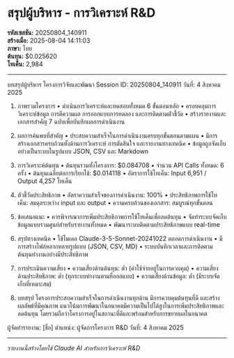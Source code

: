 # สรุปผู้บริหาร - การวิเคราะห์ R&D
        
**รหัสเซสชัน:** 20250804_140911  
**สร้างเมื่อ:** 2025-08-04 14:11:03  
**ภาษา:** ไทย  
**ต้นทุน:** $0.025620  
**โทเค็น:** 2,984

---

บทสรุปผู้บริหาร
โครงการวิจัยและพัฒนา Session ID: 20250804_140911
วันที่: 4 สิงหาคม 2025

1. ภาพรวมโครงการ
• ดำเนินการวิเคราะห์และทดสอบทั้งหมด 6 ขั้นตอนหลัก
• ครอบคลุมการวิเคราะห์ข้อมูล การตีความผล การออกแบบการทดลอง และการติดตามตัวชี้วัด
• สร้างรายงานและเอกสารสำคัญ 7 ฉบับเพื่อบันทึกผลการดำเนินงาน

2. ผลการค้นพบที่สำคัญ
• ประสบความสำเร็จในการดำเนินงานครบทุกขั้นตอนตามแผน
• มีการสร้างเอกสารครบถ้วนทั้งด้านการวิเคราะห์ การตัดสินใจ และรายงานทางเทคนิค
• ข้อมูลถูกจัดเก็บอย่างเป็นระบบในรูปแบบ JSON, CSV และ Markdown

3. การวิเคราะห์ต้นทุน
• ต้นทุนรวมทั้งโครงการ: $0.084708
• จำนวน API Calls ทั้งหมด: 6 ครั้ง
• ต้นทุนเฉลี่ยต่อการเรียกใช้: $0.014118
• อัตราการใช้โทเค็น: Input 6,951 / Output 4,257 โทเค็น

4. ตัวชี้วัดประสิทธิภาพ
• อัตราความสำเร็จของการดำเนินงาน: 100%
• ประสิทธิภาพการใช้โทเค็น: สมดุลระหว่าง input และ output
• ความครบถ้วนของเอกสาร: สมบูรณ์ทุกขั้นตอน

5. ข้อเสนอแนะ
• ควรพิจารณาการเพิ่มประสิทธิภาพการใช้โทเค็นเพื่อลดต้นทุน
• จัดทำระบบจัดเก็บข้อมูลแบบรวมศูนย์สำหรับรายงานทั้งหมด
• พัฒนาระบบติดตามประสิทธิภาพแบบ real-time

6. สรุปทางเทคนิค
• ใช้โมเดล Claude-3-5-Sonnet-20241022 ตลอดการดำเนินงาน
• มีการสร้างไฟล์หลากหลายรูปแบบ (JSON, CSV, MD)
• ระบบบันทึกเวลาและการติดตามต้นทุนทำงานอย่างมีประสิทธิภาพ

7. การประเมินความเสี่ยง
• ความเสี่ยงด้านต้นทุน: ต่ำ (ค่าใช้จ่ายอยู่ในการควบคุม)
• ความเสี่ยงด้านประสิทธิภาพ: ต่ำ (ทุกระบบทำงานตามที่ออกแบบ)
• ความเสี่ยงด้านข้อมูล: ต่ำ (มีระบบจัดเก็บที่เหมาะสม)

8. บทสรุป
โครงการประสบความสำเร็จในการดำเนินงานทุกด้าน มีการควบคุมต้นทุนที่ดี และสร้างผลลัพธ์ที่มีคุณภาพ แนวโน้มการพัฒนาในอนาคตมีความเป็นไปได้สูงในการเพิ่มประสิทธิภาพและลดต้นทุน โดยรวมถือว่าโครงการอยู่ในสถานะที่ดีและพร้อมสำหรับการขยายผลในอนาคต

ผู้จัดทำรายงาน: [ชื่อ]
ตำแหน่ง: ผู้จัดการโครงการ R&D
วันที่: 4 สิงหาคม 2025

---

*รายงานนี้สร้างโดยใช้ Claude AI สำหรับการวิเคราะห์ R&D*
